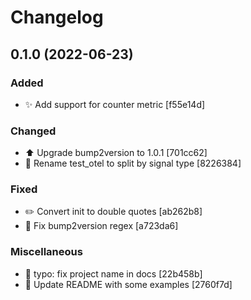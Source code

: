# Changelog

<a name="0.1.0"></a>
## 0.1.0 (2022-06-23)

### Added

- ✨ Add support for counter metric [f55e14d]

### Changed

- ⬆️ Upgrade bump2version to 1.0.1 [701cc62]
- 🚚 Rename test_otel to split by signal type [8226384]

### Fixed

- ✏️ Convert init to double quotes [ab262b8]
- 🐛 Fix bump2version regex [a723da6]

### Miscellaneous

- 📝 typo: fix project name in docs [22b458b]
- 📝 Update README with some examples [2760f7d]
